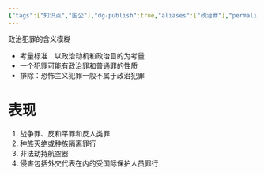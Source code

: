 ```yaml
---
{"tags":["知识点","国公"],"dg-publish":true,"aliases":["政治罪"],"permalink":"/学习笔记studyup/国际公法/政治犯/","dgPassFrontmatter":true,"created":"2024-11-06T16:52:54.194+08:00","updated":"2024-11-06T23:16:57.702+08:00"}
---
```


政治犯罪的含义模糊
- 考量标准：以政治动机和政治目的为考量
- 一个犯罪可能有政治罪和普通罪的性质
- 排除：恐怖主义犯罪一般不属于政治犯罪
# 表现
1. 战争罪、反和平罪和反人类罪
2. 种族灭绝或种族隔离罪行
3. 非法劫持航空器
4. 侵害包括外交代表在内的受国际保护人员罪行